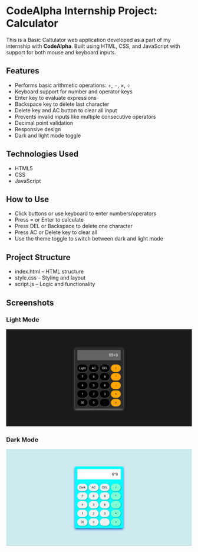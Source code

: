 # CodeAlpha Internship Project: Calculator

This is a Basic Caltulator web application developed as a part of my internship with **CodeAlpha**. 
Built using HTML, CSS, and JavaScript with support for both mouse and keyboard inputs.

## Features

- Performs basic arithmetic operations: +, −, ×, ÷
- Keyboard support for number and operator keys
- Enter key to evaluate expressions
- Backspace key to delete last character
- Delete key and AC button to clear all input
- Prevents invalid inputs like multiple consecutive operators
- Decimal point validation
- Responsive design
- Dark and light mode toggle

## Technologies Used

- HTML5
- CSS
- JavaScript

## How to Use

- Click buttons or use keyboard to enter numbers/operators
- Press = or Enter to calculate
- Press DEL or Backspace to delete one character
- Press AC or Delete key to clear all
- Use the theme toggle to switch between dark and light mode

## Project Structure

- index.html – HTML structure
- style.css – Styling and layout
- script.js – Logic and functionality

## Screenshots

### Light Mode
![Calculator Dark Mode](Screenshots/c1.png)

### Dark Mode
![Calculator Light Mode](Screenshots/c2.png)